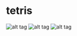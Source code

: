 # tetris
![alt tag](/Games/blob/master/Tetris/screenshots/2.PNG "menu")
![alt tag](/Games/blob/master/Tetris/screenshots/3.PNG "game procces")
![alt tag](/Games/blob/master/Tetris/screenshots/4.PNG "lose/win screen")
